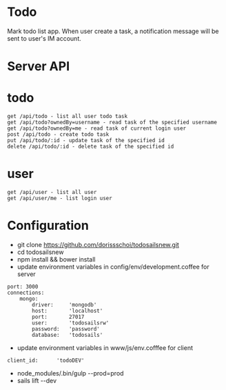 # Todo
Mark todo list app. When user create a task, a notification message will be sent to user's IM account. 
# Server API
# todo
```
get /api/todo - list all user todo task
get /api/todo?ownedBy=username - read task of the specified username
get /api/todo?ownedBy=me - read task of current login user
post /api/todo - create todo task
put /api/todo/:id - update task of the specified id
delete /api/todo/:id - delete task of the specified id
```
# user
```
get /api/user - list all user
get /api/user/me - list login user 
```
# Configuration


*   git clone https://github.com/dorissschoi/todosailsnew.git
*   cd todosailsnew
*   npm install && bower install
*   update environment variables in config/env/development.coffee for server
```
port: 3000
connections:
    mongo:
        driver:     'mongodb'
        host:       'localhost'
        port:       27017
        user:       'todosailsrw'
        password:   'password'
        database:   'todosails'
```
*	update environment variables in www/js/env.cofffee for client
```
client_id:      'todoDEV'
```
*   node_modules/.bin/gulp --prod=prod
*   sails lift --dev